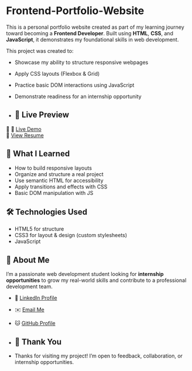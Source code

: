 # Frontend-Portfolio-Website

This is a personal portfolio website created as part of my learning journey toward becoming a **Frontend Developer**. Built using **HTML**, **CSS**, and **JavaScript**, it demonstrates my foundational skills in web development.

This project was created to:

- Showcase my ability to structure responsive webpages
- Apply CSS layouts (Flexbox & Grid)
- Practice basic DOM interactions using JavaScript
- Demonstrate readiness for an internship opportunity

- ## 🔗 Live Preview

📁 🔗 [Live Demo](https://builtbyusman.github.io/Frontend-Portfolio-Website/)  
📄 [View Resume](./cv/Muhammad-usman.pdf)


## 🧠 What I Learned

- How to build responsive layouts
- Organize and structure a real project
- Use semantic HTML for accessibility
- Apply transitions and effects with CSS
- Basic DOM manipulation with JS

## 🛠️ Technologies Used

- HTML5 for structure  
- CSS3 for layout & design (custom stylesheets)
- JavaScript
  
## 💼 About Me

I’m a passionate web development student looking for **internship opportunities** to grow my real-world skills and contribute to a professional development team.

- 🔗 [LinkedIn Profile](https://linkedin.com/in/yourname)
- ✉️ [Email Me](mailto:youremail@example.com)
- 🐱 [GitHub Profile](https://github.com/yourusername)

- ## 🙏 Thank You

- Thanks for visiting my project! I’m open to feedback, collaboration, or internship opportunities.
